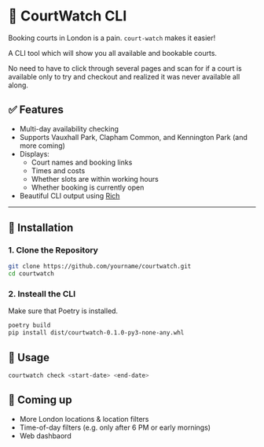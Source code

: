 # 🎾 CourtWatch CLI

Booking courts in London is a pain. `court-watch` makes it easier! 

A CLI tool which will show you all available and bookable courts. 

No need to have to click through several pages and scan for if a court is available only
to try and checkout and realized it was never available all along.

## ✅ Features

- Multi-day availability checking
- Supports Vauxhall Park, Clapham Common, and Kennington Park (and more coming)
- Displays:
  - Court names and booking links
  - Times and costs
  - Whether slots are within working hours
  - Whether booking is currently open
- Beautiful CLI output using [Rich](https://github.com/Textualize/rich)

---

## 🚀 Installation

### 1. Clone the Repository

```bash
git clone https://github.com/yourname/courtwatch.git
cd courtwatch
```

### 2. Insteall the CLI

Make sure that Poetry is installed. 

```bash
poetry build
pip install dist/courtwatch-0.1.0-py3-none-any.whl
```

## 🥳 Usage

```bash
courtwatch check <start-date> <end-date>
```

## 🔮 Coming up
- More London locations & location filters
- Time-of-day filters (e.g. only after 6 PM or early mornings)
- Web dashbaord
